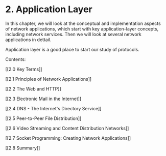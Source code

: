 # 2. Application Layer
In this chapter, we will look at the conceptual and implementation aspects of network applications, which start with key application-layer concepts, including network services. Then we will look at several network applications in dettail. 

Application layer is a good place to start our study of protocols.

Contents:

[[2.0 Key Terms]]

[[2.1 Principles of Network Applications]]

[[2.2 The Web and HTTP]]

[[2.3 Electronic Mail in the Internet]]

[[2.4 DNS - The Internet's Directory Service]]

[[2.5 Peer-to-Peer File Distribution]]

[[2.6 Video Streaming and Content Distribution Networks]]

[[2.7 Socket Programming: Creating Network Applications]]

[[2.8 Summary]]
